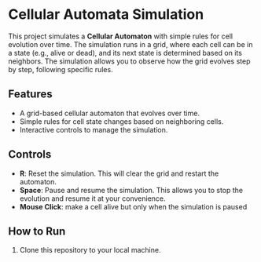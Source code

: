 # Cellular Automata Simulation

This project simulates a **Cellular Automaton** with simple rules for cell evolution over time. The simulation runs in a grid, where each cell can be in a state (e.g., alive or dead), and its next state is determined based on its neighbors. The simulation allows you to observe how the grid evolves step by step, following specific rules.

## Features

- A grid-based cellular automaton that evolves over time.
- Simple rules for cell state changes based on neighboring cells.
- Interactive controls to manage the simulation.

## Controls

- **R**: Reset the simulation. This will clear the grid and restart the automaton.
- **Space**: Pause and resume the simulation. This allows you to stop the evolution and resume it at your convenience.
- **Mouse Click**: make a cell alive but only when the simulation is paused


## How to Run

1. Clone this repository to your local machine.
